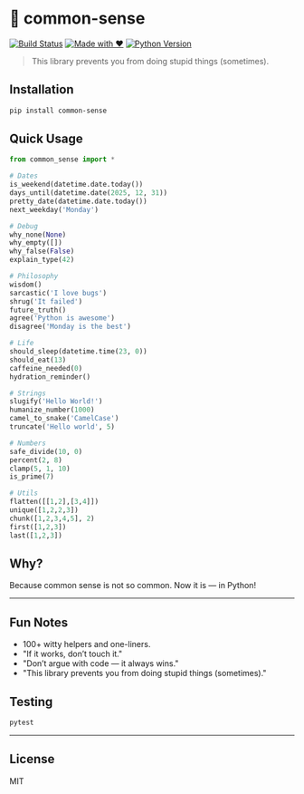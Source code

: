 # 🤯 common-sense

[![Build Status](https://img.shields.io/badge/build-passing-brightgreen)](https://github.com/yourname/common-sense)
[![Made with ❤️](https://img.shields.io/badge/made%20with-%E2%9D%A4-red)](https://python.org)
[![Python Version](https://img.shields.io/badge/python-3.7%2B-blue)](https://python.org)

> This library prevents you from doing stupid things (sometimes).

## Installation

```bash
pip install common-sense
```

## Quick Usage

```python
from common_sense import *

# Dates
is_weekend(datetime.date.today())
days_until(datetime.date(2025, 12, 31))
pretty_date(datetime.date.today())
next_weekday('Monday')

# Debug
why_none(None)
why_empty([])
why_false(False)
explain_type(42)

# Philosophy
wisdom()
sarcastic('I love bugs')
shrug('It failed')
future_truth()
agree('Python is awesome')
disagree('Monday is the best')

# Life
should_sleep(datetime.time(23, 0))
should_eat(13)
caffeine_needed(0)
hydration_reminder()

# Strings
slugify('Hello World!')
humanize_number(1000)
camel_to_snake('CamelCase')
truncate('Hello world', 5)

# Numbers
safe_divide(10, 0)
percent(2, 8)
clamp(5, 1, 10)
is_prime(7)

# Utils
flatten([[1,2],[3,4]])
unique([1,2,2,3])
chunk([1,2,3,4,5], 2)
first([1,2,3])
last([1,2,3])
```

## Why?
Because common sense is not so common. Now it is — in Python!

---

## Fun Notes
- 100+ witty helpers and one-liners.
- "If it works, don’t touch it."
- "Don’t argue with code — it always wins."
- "This library prevents you from doing stupid things (sometimes)."

## Testing

```bash
pytest
```

---

## License
MIT
